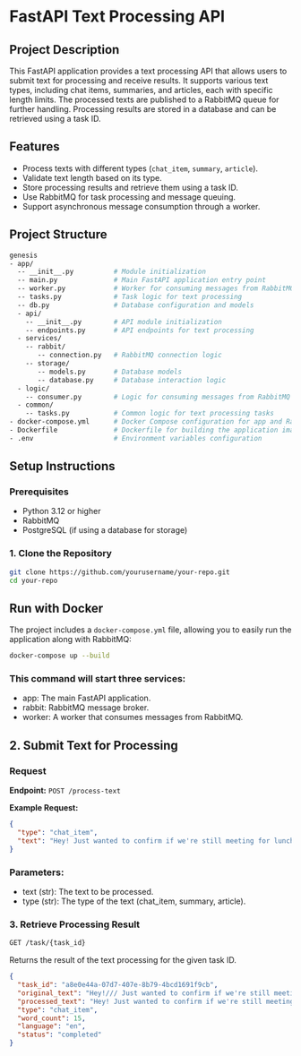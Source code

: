 # FastAPI Text Processing API

## Project Description

This FastAPI application provides a text processing API that allows users to submit text for processing and receive results. It supports various text types, including chat items, summaries, and articles, each with specific length limits. The processed texts are published to a RabbitMQ queue for further handling. Processing results are stored in a database and can be retrieved using a task ID.

## Features

- Process texts with different types (`chat_item`, `summary`, `article`).
- Validate text length based on its type.
- Store processing results and retrieve them using a task ID.
- Use RabbitMQ for task processing and message queuing.
- Support asynchronous message consumption through a worker.

## Project Structure

```bash
genesis
- app/
  -- __init__.py          # Module initialization
  -- main.py              # Main FastAPI application entry point
  -- worker.py            # Worker for consuming messages from RabbitMQ
  -- tasks.py             # Task logic for text processing
  -- db.py                # Database configuration and models
  - api/
    -- __init__.py        # API module initialization
    -- endpoints.py       # API endpoints for text processing
  - services/
    -- rabbit/
       -- connection.py   # RabbitMQ connection logic
    -- storage/
       -- models.py       # Database models
       -- database.py     # Database interaction logic
  - logic/
    -- consumer.py        # Logic for consuming messages from RabbitMQ
  - common/
    -- tasks.py           # Common logic for text processing tasks
- docker-compose.yml      # Docker Compose configuration for app and RabbitMQ
- Dockerfile              # Dockerfile for building the application image
- .env                    # Environment variables configuration
```

## Setup Instructions

### Prerequisites

- Python 3.12 or higher
- RabbitMQ
- PostgreSQL (if using a database for storage)

### 1. Clone the Repository

```bash
git clone https://github.com/yourusername/your-repo.git
cd your-repo
```

## Run with Docker

The project includes a `docker-compose.yml` file, allowing you to easily run the application along with RabbitMQ:

```bash
docker-compose up --build
```

### This command will start three services:

- app: The main FastAPI application.
- rabbit: RabbitMQ message broker.
- worker: A worker that consumes messages from RabbitMQ.

## 2. Submit Text for Processing

### Request

**Endpoint:** `POST /process-text`

**Example Request:**

```json
{
  "type": "chat_item",
  "text": "Hey! Just wanted to confirm if we're still meeting for lunch tomorrow."
}
```

### Parameters:
- text (str): The text to be processed.
- type (str): The type of the text (chat_item, summary, article).

### 3. Retrieve Processing Result

```bash
GET /task/{task_id}
```

Returns the result of the text processing for the given task ID.
```json
{
  "task_id": "a8e0e44a-07d7-407e-8b79-4bcd1691f9cb",
  "original_text": "Hey!/// Just wanted to confirm if we're still meeting for lunch tomorrow at 12 pm.",
  "processed_text": "Hey! Just wanted to confirm if we're still meeting for lunch tomorrow at 12 pm.",
  "type": "chat_item",
  "word_count": 15,
  "language": "en",
  "status": "completed"
}
```